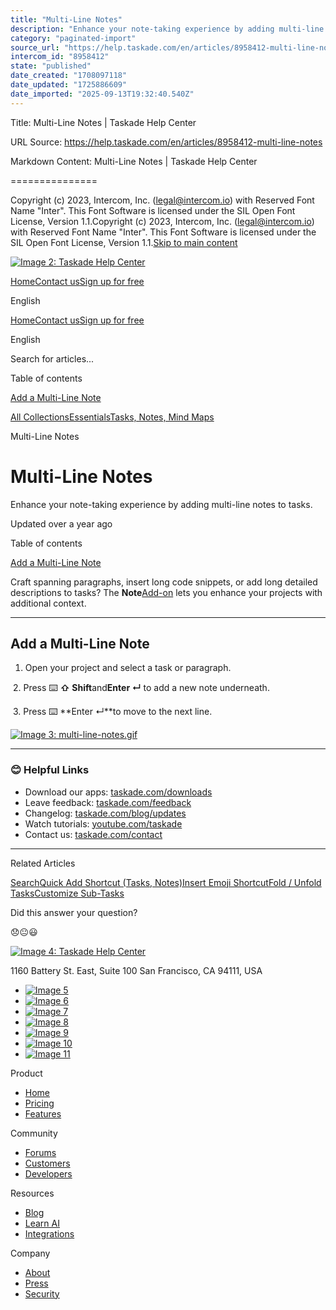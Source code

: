 ```yaml
---
title: "Multi-Line Notes"
description: "Enhance your note-taking experience by adding multi-line notes to tasks."
category: "paginated-import"
source_url: "https://help.taskade.com/en/articles/8958412-multi-line-notes"
intercom_id: "8958412"
state: "published"
date_created: "1708097118"
date_updated: "1725886609"
date_imported: "2025-09-13T19:32:40.540Z"
---
```


Title: Multi-Line Notes | Taskade Help Center

URL Source: https://help.taskade.com/en/articles/8958412-multi-line-notes

Markdown Content:
Multi-Line Notes | Taskade Help Center

===============

Copyright (c) 2023, Intercom, Inc. (legal@intercom.io) with Reserved Font Name "Inter". This Font Software is licensed under the SIL Open Font License, Version 1.1.Copyright (c) 2023, Intercom, Inc. (legal@intercom.io) with Reserved Font Name "Inter". This Font Software is licensed under the SIL Open Font License, Version 1.1.[Skip to main content](https://help.taskade.com/en/articles/8958412-multi-line-notes#main-content)

[![Image 2: Taskade Help Center](https://downloads.intercomcdn.com/i/o/490280/d14603621e78c833c2d0e66f/2d1230f35f3009fff25b2989e93312a5.png)](https://help.taskade.com/en/)

[Home](https://www.taskade.com/)[Contact us](https://www.taskade.com/contact)[Sign up for free](https://www.taskade.com/signup)

English

[Home](https://www.taskade.com/)[Contact us](https://www.taskade.com/contact)[Sign up for free](https://www.taskade.com/signup)

English

Search for articles... 

Table of contents

[Add a Multi-Line Note](https://help.taskade.com/en/articles/8958412-multi-line-notes#h_b3ee5339f3)

[All Collections](https://help.taskade.com/en/)[Essentials](https://help.taskade.com/en/collections/8400732-essentials)[Tasks, Notes, Mind Maps](https://help.taskade.com/en/collections/8400734-tasks-notes-mind-maps)

Multi-Line Notes

Multi-Line Notes
================

Enhance your note-taking experience by adding multi-line notes to tasks.

Updated over a year ago

Table of contents

[Add a Multi-Line Note](https://help.taskade.com/en/articles/8958412-multi-line-notes#h_b3ee5339f3)

Craft spanning paragraphs, insert long code snippets, or add long detailed descriptions to tasks? The **Note**[Add-on](https://intercom.help/taskade/en/articles/8958443) lets you enhance your projects with additional context.

* * *

**Add a Multi-Line Note**
-------------------------

1.   Open your project and select a task or paragraph.

​ 
2.   Press ⌨️ **⇧ Shift**and**Enter ↵** to add a new note underneath.

​ 
3.   Press ⌨️ **Enter ↵**to move to the next line. 

[![Image 3: multi-line-notes.gif](https://taskade.intercom-attachments-7.com/i/o/965373879/32f96bd098a6a1cc9b17a96d/16630352099475?expires=1757793600&signature=1c50458e3f98a6861fe165780a5c770ed58ac7035215690bdca58479dbbef9bd&req=fSYiFc59lYZWFb4f3HP0gKvx5hzDEFktRBQKzSD%2FPYL7sndFyiZNpGEGhr7K%0A1u8is%2Fdp4vSlRpDzig%3D%3D%0A)](https://taskade.intercom-attachments-7.com/i/o/965373879/32f96bd098a6a1cc9b17a96d/16630352099475?expires=1757793600&signature=1c50458e3f98a6861fe165780a5c770ed58ac7035215690bdca58479dbbef9bd&req=fSYiFc59lYZWFb4f3HP0gKvx5hzDEFktRBQKzSD%2FPYL7sndFyiZNpGEGhr7K%0A1u8is%2Fdp4vSlRpDzig%3D%3D%0A)

* * *

### **😊 Helpful Links**

*   Download our apps: [taskade.com/downloads](https://taskade.com/downloads) 
*   Leave feedback: [taskade.com/feedback](https://taskade.com/feedback) 
*   Changelog: [taskade.com/blog/updates](https://taskade.com/blog/updates) 
*   Watch tutorials: [youtube.com/taskade](https://youtube.com/taskade) 
*   Contact us: [taskade.com/contact](https://taskade.com/contact) 

* * *

Related Articles

[Search](https://help.taskade.com/en/articles/8958380-search)[Quick Add Shortcut (Tasks, Notes)](https://help.taskade.com/en/articles/8958404-quick-add-shortcut-tasks-notes)[Insert Emoji Shortcut](https://help.taskade.com/en/articles/8958407-insert-emoji-shortcut)[Fold / Unfold Tasks](https://help.taskade.com/en/articles/8958410-fold-unfold-tasks)[Customize Sub-Tasks](https://help.taskade.com/en/articles/8958413-customize-sub-tasks)

Did this answer your question?

😞😐😃

[![Image 4: Taskade Help Center](https://downloads.intercomcdn.com/i/o/566097/5267af56373cca21ec2cea67/2d1230f35f3009fff25b2989e93312a5.png)](https://help.taskade.com/en/)

11‌60 Battery St. East, Suite 100 San‌ Francisco, CA 94111, USA

*   [![Image 5](https://intercom.help/taskade/assets/svg/icon:social-linkedin/ffffff)](https://www.linkedin.com/company/taskade/)
*   [![Image 6](https://intercom.help/taskade/assets/svg/icon:social-facebook/ffffff)](https://www.facebook.com/taskade)
*   [![Image 7](https://intercom.help/taskade/assets/svg/icon:social-github/ffffff)](https://github.com/taskade)
*   [![Image 8](https://intercom.help/taskade/assets/svg/icon:social-instagram/ffffff)](https://www.instagram.com/taskade)
*   [![Image 9](https://intercom.help/taskade/assets/svg/icon:social-youtube/ffffff)](https://www.youtube.com/taskade)
*   [![Image 10](https://intercom.help/taskade/assets/svg/icon:social-reddit/ffffff)](https://www.reddit.com/r/taskade)
*   [![Image 11](https://intercom.help/taskade/assets/svg/icon:social-twitter-x/ffffff)](https://www.twitter.com/taskade)

Product

*   [Home](https://www.taskade.com/)
*   [Pricing](https://www.taskade.com/pricing)
*   [Features](https://www.taskade.com/features)

Community

*   [Forums](https://www.taskade.com/community)
*   [Customers](https://taskade.com/reviews)
*   [Developers](https://developers.taskade.com/)

Resources

*   [Blog](https://www.taskade.com/blog/)
*   [Learn AI](https://www.taskade.com/learn)
*   [Integrations](https://www.taskade.com/integrations)

Company

*   [About](https://www.taskade.com/about)
*   [Press](https://www.taskade.com/press)
*   [Security](https://www.taskade.com/security)
